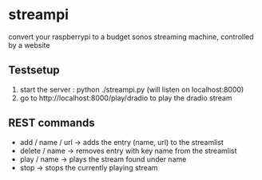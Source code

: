 streampi
========

convert your raspberrypi to a budget sonos streaming machine, controlled by a website 


Testsetup
---------

1. start the server : python ./streampi.py (will listen on localhost:8000)
2. go to http://localhost:8000/play/dradio to play the dradio stream


REST commands
-------------

* add / name / url  -> adds the entry (name, url) to the streamlist
* delete / name  -> removes entry with key name from the streamlist
* play / name -> plays the stream found under name 
* stop -> stops the currently playing stream

